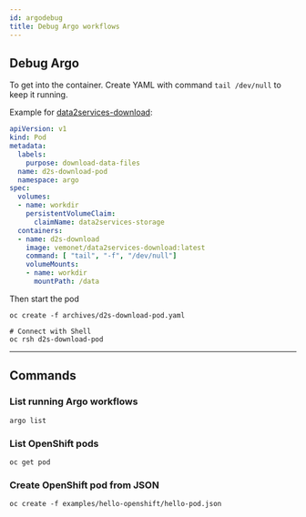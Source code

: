 ```yaml
---
id: argodebug
title: Debug Argo workflows
---
```


## Debug Argo

To get into the container. Create YAML with command `tail /dev/null` to keep it running.

Example for [data2services-download](https://github.com/MaastrichtU-IDS/data2services-download):

```yaml
apiVersion: v1
kind: Pod
metadata:
  labels:
    purpose: download-data-files
  name: d2s-download-pod
  namespace: argo
spec:
  volumes:
  - name: workdir
    persistentVolumeClaim:
      claimName: data2services-storage
  containers:
  - name: d2s-download
    image: vemonet/data2services-download:latest
    command: [ "tail", "-f", "/dev/null"]
    volumeMounts:
    - name: workdir
      mountPath: /data
```

Then start the pod

```shell
oc create -f archives/d2s-download-pod.yaml

# Connect with Shell
oc rsh d2s-download-pod
```

---

## Commands

### List running Argo workflows

```shell
argo list
```

### List OpenShift pods

```shell
oc get pod
```

### Create OpenShift pod from JSON

```shell
oc create -f examples/hello-openshift/hello-pod.json
```